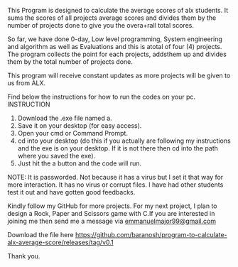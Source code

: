 This Program is designed to calculate the average scores of alx students.
It sums the scores of all projects average scores and divides them by the number of projects done to give you the overa+rall total scores.

So far, we have done 0-day, Low level programming, System engineering and algorithm as well as Evaluations and this is atotal of four (4) projects. The program collects the point for each projects, addsthem up and divides them by the total number of projects done. 

This program will receive constant updates as more projects will be given to us from ALX. 

Find below the instructions for how to run the codes on your pc.
INSTRUCTION
1. Download the .exe file named a.
2. Save it on your desktop (for easy access).
3. Open your cmd or Command Prompt.
4. cd into your desktop (do this if you actually are following my instructions and the exe is on your desktop. If it is not there then cd into the path where you saved the exe).
5. Just hit the a button and the code will run.

NOTE: It is passworded. Not because it has a virus but I set it that way for more interaction. It has no virus or corrupt files. I have had other students test it out and have gotten good feedbacks.

Kindly follow my GitHub for more projects. For my next project, I plan to design a Rock, Paper and Scissors game with C.If you are interested in joining me then send me a message via emmanuelmajor99@gmail.com

Download the file here https://github.com/baranosh/program-to-calculate-alx-average-score/releases/tag/v0.1

Thank you.

